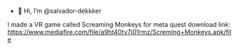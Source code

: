 - 👋 Hi, I’m @salvador-dekkker

I made a VR game called Screaming Monkeys for meta quest download link: https://www.mediafire.com/file/a9ht40tv7i01rmz/Screming+Monkeys.apk/file

<!---
salvador-dekkker/salvador-dekkker is a ✨ special ✨ repository because its `README.md` (this file) appears on your GitHub profile.
You can click the Preview link to take a look at your changes.
--->

